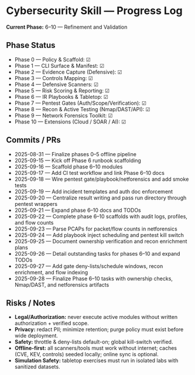 # Cybersecurity Skill — Progress Log

**Current Phase:** 6–10 — Refinement and Validation

## Phase Status
- Phase 0 — Policy & Scaffold: ☑
- Phase 1 — CLI Surface & Manifest: ☑
- Phase 2 — Evidence Capture (Defensive): ☑
- Phase 3 — Controls Mapping: ☑
- Phase 4 — Defensive Scanners: ☑
- Phase 5 — Risk Scoring & Reporting: ☑
- Phase 6 — IR Playbooks & Tabletop: ☑
- Phase 7 — Pentest Gates (Auth/Scope/Verification): ☑
- Phase 8 — Recon & Active Testing (Nmap/DAST/API): ☑
- Phase 9 — Network Forensics Toolkit: ☑
- Phase 10 — Extensions (Cloud / SOAR / AI): ☑

## Commits / PRs
- 2025-08-31 — Finalize phases 0–5 offline pipeline
- 2025-09-15 — Kick off Phase 6 runbook scaffolding
- 2025-09-16 — Scaffold phase 6–10 modules
- 2025-09-17 — Add CI test workflow and link Phase 6–10 docs
- 2025-09-18 — Wire pentest gate/playbook/netforensics and add smoke tests
- 2025-09-19 — Add incident templates and auth doc enforcement
- 2025-09-20 — Centralize result writing and pass run directory through pentest wrappers
- 2025-09-21 — Expand phase 6–10 docs and TODOs
- 2025-09-22 — Complete phase 6–10 scaffolds with audit logs, profiles, and flow counts
- 2025-09-23 — Parse PCAPs for packet/flow counts in netforensics
- 2025-09-24 — Add playbook inject scheduling and pentest kill switch
- 2025-09-25 — Document ownership verification and recon enrichment plans
- 2025-09-26 — Detail outstanding tasks for phases 6–10 and expand TODOs
- 2025-09-27 — Add gate deny-lists/schedule windows, recon enrichment, and flow indexing
- 2025-09-28 — Finalize Phase 6–10 tasks with ownership checks, Nmap/DAST, and netforensics artifacts

## Risks / Notes
- **Legal/Authorization:** never execute active modules without written authorization + verified scope.
- **Privacy:** redact PII; minimize retention; purge policy must exist before wide deployment.
- **Safety:** throttle & deny-lists default-on; global kill-switch verified.
- **Offline-first:** all scanners/tools must work without internet; caches (CVE, KEV, controls) seeded locally; online sync is optional.
- **Simulation Safety:** tabletop exercises must run in isolated labs with sanitized datasets.
